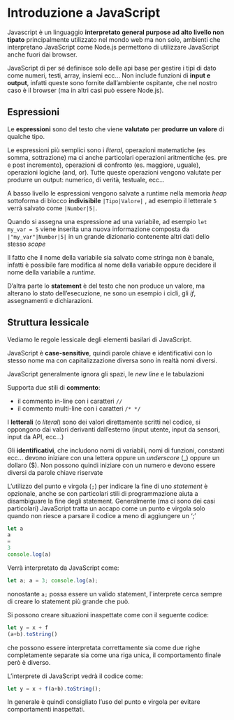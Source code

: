 ﻿# Introduzione a JavaScript

Javascript è un linguaggio **interpretato general purpose ad alto livello non tipato** principalmente utilizzato nel mondo web ma non solo, ambienti che interpretano JavaScript come Node.js permettono di utilizzare JavaScript anche fuori dai browser.

JavaScript di per sé definisce solo delle api base per gestire i tipi di dato come numeri, testi, array, insiemi ecc… Non include funzioni di **input e output**, infatti queste sono fornite dall’ambiente ospitante, che nel nostro caso è il browser (ma in altri casi può essere Node.js).

## Espressioni

Le **espressioni** sono del testo che viene **valutato** per **produrre un valore** di qualche tipo.

Le espressioni più semplici sono i *literal*, operazioni matematiche (es somma, sottrazione) ma ci anche particolari operazioni aritmentiche (es. pre e post incremento), operazioni di confronto (es. maggiore, uguale), operazioni logiche (and, or). Tutte queste operazioni vengono valutate per produrre un output: numerico, di verità, testuale, ecc…

A basso livello le espressioni vengono salvate a runtime nella memoria *heap* sottoforma di blocco **indivisibile** `|Tipo|Valore|` , ad esempio il letterale `5` verrà salvato come `|Number|5|`.

Quando si assegna una espressione ad una variabile, ad esempio `let my_var = 5` viene inserita una nuova informazione composta da `|"my_var"|Number|5|` in un grande dizionario contenente altri dati dello stesso *scope*

Il fatto che il nome della variabile sia salvato come stringa non è banale, infatti è possibile fare modifica al nome della variabile oppure decidere il nome della variabile a *runtime*.

D’altra parte lo **statement** è del testo che non produce un valore, ma alterano lo stato dell’esecuzione, ne sono un esempio i cicli, gli *if*, assegnamenti e dichiarazioni.

 
## Struttura lessicale

Vediamo le regole lessicale degli elementi basilari di JavaScript.

JavaScript è **case-sensitive**, quindi parole chiave e identificativi con lo stesso nome ma con capitalizzazione diversa sono in realtà nomi diversi.

JavaScript generalmente ignora gli spazi, le *new line* e le tabulazioni

Supporta due stili di **commento**:

- il commento in-line con i caratteri `//`
- il commento multi-line con i caratteri `/* */`

I **letterali** (o *literal*) sono dei valori direttamente scritti nel codice, si oppongono dai valori derivanti dall’esterno (input utente, input da sensori, input da API, ecc…)

Gli **identificativi**, che includono nomi di variabili, nomi di funzioni, constanti ecc… devono iniziare con una lettera oppure un *underscore* (_) oppure un dollaro ($). Non possono quindi iniziare con un numero e devono essere diversi da parole chiave riservate

L’utilizzo del punto e virgola (`;`) per indicare la fine di uno *statement* è opzionale, anche se con particolari stili di programmazione aiuta a disambiguare la fine degli statement. Generalmente (ma ci sono dei casi particolari) JavaScript tratta un accapo come un punto e virgola solo quando non riesce a parsare il codice a meno di aggiungere un ‘;’

```jsx
let a
a
=
3
console.log(a)
```

Verrà interpretato da JavaScript come:

```jsx
let a; a = 3; console.log(a);
```

nonostante `a;` possa essere un valido statement, l'interprete cerca sempre di creare lo statement più grande che può.

Si possono creare situazioni inaspettate come con il seguente codice:

```jsx
let y = x + f
(a+b).toString()
```

che possono essere interpretata correttamente sia come due righe completamente separate sia come una riga unica, il comportamento finale però è diverso.

L’interprete di JavaScript vedrà il codice come:

```jsx
let y = x + f(a+b).toString();
```

In generale è quindi consigliato l’uso del punto e virgola per evitare comportamenti inaspettati.

